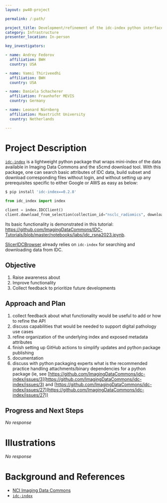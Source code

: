 ```yaml
---
layout: pw40-project

permalink: /:path/

project_title: Development/refinement of the idc-index python interface to Imaging Data Commons
category: Infrastructure
presenter_location: In-person

key_investigators:

- name: Andrey Fedorov
  affiliation: BWH
  country: USA

- name: Vamsi Thiriveedhi
  affiliation: BWH
  country: USA

- name: Daniela Schacherer
  affiliation: Fraunhofer MEVIS
  country: Germany

- name: Leonard Nürnberg
  affiliation: Maastricht University
  country: Netherlands

---
```


# Project Description

<!-- Add a short paragraph describing the project. -->

[`idc-index`](https://github.com/ImagingDataCommons/idc-index) is a lightweight python package that wraps mini-index of the data available in Imaging Data Commons and the s5cmd download tool. With this package, one can search basic attributes of IDC data, build subset and download corresponding files without login, and without setting up any prerequisites specific to either Google or AWS as easy as below:

```bash
$ pip install 'idc-index==0.2.8'
```

```python
from idc_index import index

client = index.IDCClient()
client.download_from_selection(collection_id="nsclc_radiomics", downloadDir="./my_copy")
```

Its basic functionality is demonstrated in this tutorial: <https://github.com/ImagingDataCommons/IDC-Tutorials/blob/master/notebooks/labs/idc_rsna2023.ipynb>.

[SlicerIDCBrowser](https://github.com/ImagingDataCommons/SlicerIDCBrowser) already relies on `idc-index` for searching and downloading data from IDC.

## Objective

<!-- Describe here WHAT you would like to achieve (what you will have as end result). -->

1.  Raise awareness about 
2.  Improve functionality
3.  Collect feedback to prioritize future developments

## Approach and Plan

<!-- Describe here HOW you would like to achieve the objectives stated above. -->

1.  collect feedback about what functionality would be useful to add or how to refine the API
2.  discuss capabilities that would be needed to support digital pathology use cases
3.  refine organization of the underlying index and exposed metadata attributes
4.  finish setting up GitHub actions to simplify updates and python package publishing
5.  documentation
6.  discuss with python packaging experts what is the recommended practice handling attachments/binary dependencies for a python package (ie, see [https://github.com/ImagingDataCommons/idc-index/issues/3](https://github.com/ImagingDataCommons/idc-index/issues/3) and [https://github.com/ImagingDataCommons/idc-index/issues/27](https://github.com/ImagingDataCommons/idc-index/issues/27))

## Progress and Next Steps

<!-- Update this section as you make progress, describing of what you have ACTUALLY DONE.
     If there are specific steps that you could not complete then you can describe them here, too. -->

*No response*

# Illustrations

<!-- Add pictures and links to videos that demonstrate what has been accomplished. -->

*No response*

# Background and References

<!-- If you developed any software, include link to the source code repository.
     If possible, also add links to sample data, and to any relevant publications. -->

*   [NCI Imaging Data Commons](https://imaging.datacommons.cancer.gov)
*   [`idc-index`](https://github.com/ImagingDataCommons/idc-index)

